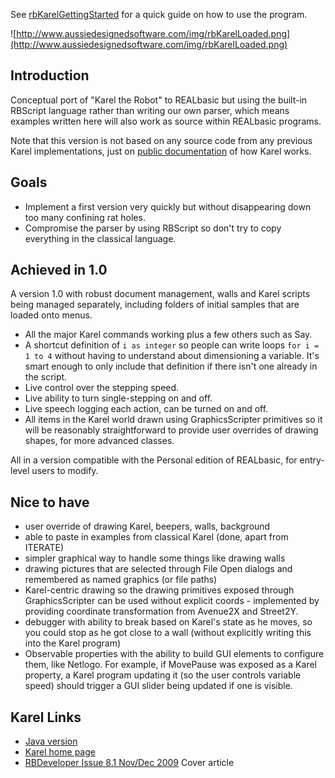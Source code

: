 See [rbKarelGettingStarted](rbKarelGettingStarted.md) for a quick guide on how to use the program.

![http://www.aussiedesignedsoftware.com/img/rbKarelLoaded.png](http://www.aussiedesignedsoftware.com/img/rbKarelLoaded.png)

## Introduction ##

Conceptual port of "Karel the Robot" to REALbasic
but using the built-in RBScript language rather than writing our own parser, which
means examples written here will also work as source within REALbasic programs.

Note that this version is not based on any source code from any previous Karel implementations, just on  [public documentation](http://www.cs.mtsu.edu/~untch/karel/) of how Karel works.

## Goals ##
  * Implement a first version very quickly but without disappearing down too many confining rat holes.
  * Compromise the parser by using RBScript so don't try to copy everything in the classical language.

## Achieved in 1.0 ##
A version 1.0 with robust document management, walls and Karel scripts being managed separately, including folders of initial samples that are loaded onto menus.

  * All the major Karel commands working plus a few others such as Say.
  * A shortcut definition of `i as integer` so people can write loops `for i = 1 to 4` without having to understand about dimensioning a variable. It's smart enough to only include that definition if there isn't one already in the script.
  * Live control over the stepping speed.
  * Live ability to turn single-stepping on and off.
  * Live speech logging each action, can be turned on and off.
  * All items in the Karel world drawn using GraphicsScripter primitives so it will be reasonably straightforward to provide user overrides of drawing shapes, for more advanced classes.

All in a version compatible with the Personal edition of REALbasic, for entry-level users to modify.

## Nice to have ##
  * user override of drawing Karel, beepers, walls, background
  * able to paste in examples from classical Karel (done, apart from ITERATE)
  * simpler graphical way to handle some things like drawing walls
  * drawing pictures that are selected through File Open dialogs and remembered as named graphics (or file paths)
  * Karel-centric drawing so the drawing primitives exposed through GraphicsScripter can be used without explicit coords - implemented by providing coordinate transformation from Avenue2X and Street2Y.
  * debugger with ability to break based on Karel's state as he moves, so you could stop as he got close to a wall (without explicitly writing this into the Karel program)
  * Observable properties with the ability to build GUI elements to configure them, like Netlogo. For example, if MovePause was exposed as a Karel property, a Karel program updating it (so the user controls variable speed) should trigger a GUI slider being updated if one is visible.

## Karel Links ##
  * [Java version](http://karel.sourceforge.net/)
  * [Karel home page](http://www.cs.mtsu.edu/~untch/karel/)
  * [RBDeveloper Issue 8.1 Nov/Dec 2009](http://www.rbdeveloper.com/browse/8.1/) Cover article